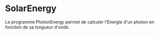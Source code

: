 # SolarEnergy
Le programme PhotonEnergy permet de calculer l'Energie d'un
photon en fonction de sa longueur d'onde.
